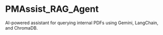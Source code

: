 # PMAssist_RAG_Agent
AI-powered assistant for querying internal PDFs using Gemini, LangChain, and ChromaDB.
